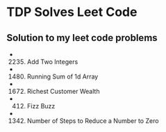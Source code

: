# TDP Solves Leet Code

## Solution to my leet code problems

- 2235. Add Two Integers
- 1480. Running Sum of 1d Array
- 1672. Richest Customer Wealth
- 412. Fizz Buzz
- 1342. Number of Steps to Reduce a Number to Zero
  